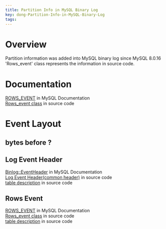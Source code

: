 ```yaml
---
title: Partition Info in MySQL Binary Log
key: dong-Partition-Info-in-MySQL-Binary-Log
tags: 
---
```


# Overview
Partition information was added into MySQL binary log since MySQL 8.0.16  
'Rows_event' class represents the information in source code.

# Documentation
[ROWS_EVENT](https://dev.mysql.com/doc/internals/en/rows-event.html) in MySQL Documentation  
[Rows_event class](https://github.com/mysql/mysql-server/blob/beb865a960b9a8a16cf999c323e46c5b0c67f21f/libbinlogevents/src/rows_event.cpp#L415) in source code   

# Event Layout
## bytes before ?  
## Log Event Header
[Binlog::EventHeader](https://dev.mysql.com/doc/internals/en/binlog-event-header.html) in MySQL Documentation  
[Log Event Header(common header)](https://github.com/mysql/mysql-server/blob/beb865a960b9a8a16cf999c323e46c5b0c67f21f/sql/log_event.cc#L1299) in source code  
[table description](https://github.com/mysql/mysql-server/blob/beb865a960b9a8a16cf999c323e46c5b0c67f21f/sql/log_event.h#L732-L749) in source code
## Rows Event
[ROWS_EVENT](https://dev.mysql.com/doc/internals/en/rows-event.html) in MySQL Documentation  
[Rows_event class](https://github.com/mysql/mysql-server/blob/beb865a960b9a8a16cf999c323e46c5b0c67f21f/libbinlogevents/src/rows_event.cpp#L385) in source code   
[table description](https://github.com/mysql/mysql-server/blob/beb865a960b9a8a16cf999c323e46c5b0c67f21f/libbinlogevents/include/rows_event.h#L772-L814) in source code



<!---
# Source Code Summary
## binlog.cc
interface to write rows to the binary log
### int THD::binlog_write_row
## rpl_injector.cc
insert new rows into binary log
### int injector::transaction::write_row
## log_event.cc
### bool Write_rows_log_event::binlog_row_logging_function





rows_event의 Rows_event, {DML}_rows_event 클래스에 의해 정의


log_event의 Rows_log_event, {DML}_rows_log_event 클래스에 의해 정의

binlog의 binlog_{DML}_row 메소드


ha_는 무엇?
ha_write_row

common_header
post_header








binlog_row_logging_function -> binlog_write_row 
write_row -> binlog_write_row 
-->